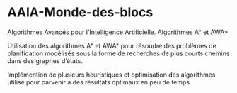 # AAIA-Monde-des-blocs
Algorithmes Avancés pour l'Intelligence Artificielle. Algorithmes A* et AWA*

Utilisation des algorithmes A* et AWA* pour résoudre des problèmes de planification modélisés sous la forme
de recherches de plus courts chemins dans des graphes d’états.

Implémention de plusieurs heuristiques et optimisation des algorithmes utilisé pour parvenir à des résultats optimaux
en peu de temps.
